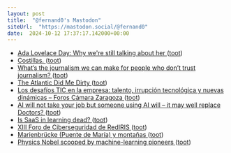 ```yaml
---
layout: post
title:  "@fernand0's Mastodon"
siteUrl:  "https://mastodon.social/@fernand0"
date:  2024-10-12 17:37:17.142000+00:00
---
```

*  [Ada Lovelace Day: Why we're still talking about her ](https://www.cnet.com/tech/tech-industry/ada-lovelace-day-why-were-still-talking-about-her) ([toot](https://mastodon.social/@fernand0/113295663899639005))
*  [Costillas. ](https://avecesunafoto.wordpress.com/2024/10/12/costillas) ([toot](https://mastodon.social/@fernand0/113295554868851246))
*  [What’s the journalism we can make for people who don’t trust journalism? ](https://www.niemanlab.org/2024/10/whats-the-journalism-we-can-make-for-people-who-dont-trust-journalism) ([toot](https://mastodon.social/@fernand0/113295366995408669))
*  [The Atlantic Did Me Dirty ](https://cmsthomas.substack.com/p/the-atlantic-did-me-dirt) ([toot](https://mastodon.social/@fernand0/113295072112526746))
*  [Los desafíos TIC en la empresa: talento, irrupción tecnológica y nuevas dinámicas – Foros Cámara Zaragoza ](https://foros.camarazaragoza.com/el-sector-tecnologico) ([toot](https://mastodon.social/@fernand0/113294879927550935))
*  [AI will not take your job but someone using AI will – it may well replace Doctors? ](http://donaldclarkplanb.blogspot.com/2024/10/ai-will-not-take-your-job-but-someone.htm) ([toot](https://mastodon.social/@fernand0/113294182476312002))
*  [Is SaaS in learning dead? ](http://donaldclarkplanb.blogspot.com/2024/09/is-saas-in-learning-dead.htm) ([toot](https://mastodon.social/@fernand0/113293973303582108))
*  [XIII Foro de Ciberseguridad de RedIRIS ](https://eventos.rediris.es/event/1/timetable) ([toot](https://mastodon.social/@fernand0/113293800875489526))
*  [Marienbrücke (Puente de María) y montañas ](https://www.flickr.com/photos/fernand0/54029232166) ([toot](https://mastodon.social/@fernand0/113293527172520721))
*  [Physics Nobel scooped by machine-learning pioneers ](https://www.nature.com/articles/d41586-024-03213-) ([toot](https://mastodon.social/@fernand0/113293441944999161))
